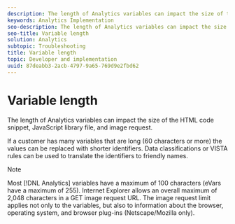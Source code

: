 ```yaml
---
description: The length of Analytics variables can impact the size of the HTML code snippet, JavaScript library file, and image request.
keywords: Analytics Implementation
seo-description: The length of Analytics variables can impact the size of the HTML code snippet, JavaScript library file, and image request.
seo-title: Variable length
solution: Analytics
subtopic: Troubleshooting
title: Variable length
topic: Developer and implementation
uuid: 87deabb3-2acb-4797-9a65-769d9e2fbd62
---
```


# Variable length

The length of Analytics variables can impact the size of the HTML code snippet, JavaScript library file, and image request.

If a customer has many variables that are long (60 characters or more) the values can be replaced with shorter identifiers. Data classifications or VISTA rules can be used to translate the identifiers to friendly names.

>[!NOTE]
>
>Most [!DNL Analytics] variables have a maximum of 100 characters (eVars have a maximum of 255). Internet Explorer allows an overall maximum of 2,048 characters in a GET image request URL. The image request limit applies not only to the variables, but also to information about the browser, operating system, and browser plug-ins (Netscape/Mozilla only).

